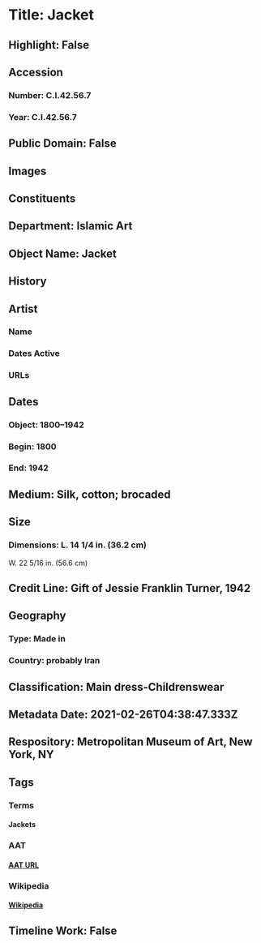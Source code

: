 # Title: Jacket
## Highlight: False
## Accession
### Number: C.I.42.56.7
### Year: C.I.42.56.7
## Public Domain: False
## Images
## Constituents
## Department: Islamic Art
## Object Name: Jacket
## History
## Artist
### Name
### Dates Active
### URLs
## Dates
### Object: 1800–1942
### Begin: 1800
### End: 1942
## Medium: Silk, cotton; brocaded
## Size
### Dimensions: L. 14 1/4 in. (36.2 cm)
W. 22 5/16 in. (56.6 cm)
## Credit Line: Gift of Jessie Franklin Turner, 1942
## Geography
### Type: Made in
### Country: probably Iran
## Classification: Main dress-Childrenswear
## Metadata Date: 2021-02-26T04:38:47.333Z
## Respository: Metropolitan Museum of Art, New York, NY
## Tags
### Terms
#### Jackets
### AAT
#### [AAT URL](http://vocab.getty.edu/page/aat/300046167)
### Wikipedia
#### [Wikipedia]()
## Timeline Work: False